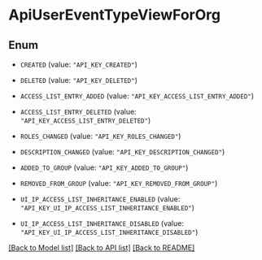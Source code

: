 # ApiUserEventTypeViewForOrg

## Enum


* `CREATED` (value: `"API_KEY_CREATED"`)

* `DELETED` (value: `"API_KEY_DELETED"`)

* `ACCESS_LIST_ENTRY_ADDED` (value: `"API_KEY_ACCESS_LIST_ENTRY_ADDED"`)

* `ACCESS_LIST_ENTRY_DELETED` (value: `"API_KEY_ACCESS_LIST_ENTRY_DELETED"`)

* `ROLES_CHANGED` (value: `"API_KEY_ROLES_CHANGED"`)

* `DESCRIPTION_CHANGED` (value: `"API_KEY_DESCRIPTION_CHANGED"`)

* `ADDED_TO_GROUP` (value: `"API_KEY_ADDED_TO_GROUP"`)

* `REMOVED_FROM_GROUP` (value: `"API_KEY_REMOVED_FROM_GROUP"`)

* `UI_IP_ACCESS_LIST_INHERITANCE_ENABLED` (value: `"API_KEY_UI_IP_ACCESS_LIST_INHERITANCE_ENABLED"`)

* `UI_IP_ACCESS_LIST_INHERITANCE_DISABLED` (value: `"API_KEY_UI_IP_ACCESS_LIST_INHERITANCE_DISABLED"`)


[[Back to Model list]](../README.md#documentation-for-models) [[Back to API list]](../README.md#documentation-for-api-endpoints) [[Back to README]](../README.md)


